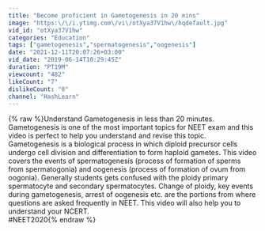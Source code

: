 ```yaml
---
title: "Become proficient in Gametogenesis in 20 mins"
image: "https:\/\/i.ytimg.com\/vi\/otXya37V1hw\/hqdefault.jpg"
vid_id: "otXya37V1hw"
categories: "Education"
tags: ["gametogenesis","spermatogenesis","oogenesis"]
date: "2021-12-11T20:07:26+03:00"
vid_date: "2019-06-14T10:29:45Z"
duration: "PT19M"
viewcount: "482"
likeCount: "7"
dislikeCount: "0"
channel: "HashLearn"
---
```

{% raw %}Understand Gametogenesis in less than 20 minutes. Gametogenesis is one of the most important topics for NEET exam and this video is perfect to help you understand and revise this topic. Gametogenesis is a biological process in which diploid precursor cells undergo cell division and differentiation to form haploid gametes. This video covers the events of spermatogenesis (process of formation of sperms from spermatogonia) and oogenesis (process of formation of ovum from oogonia). Generally students gets confused with the ploidy primary spermatocyte and secondary spermatocytes. Change of ploidy, key events during gametogenesis, arrest of oogenesis etc. are the portions from where questions are asked frequently in NEET. This video will also help you to understand your NCERT.<br />#NEET2020{% endraw %}
